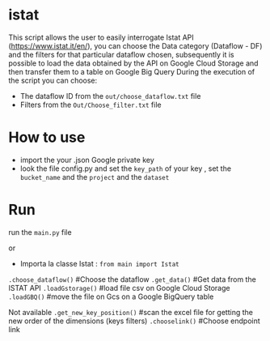 # istat

This script allows the user to easily interrogate Istat API (https://www.istat.it/en/), you can choose the
Data category (Dataflow - DF) and the filters for that particular dataflow chosen, subsequently it is possible to load the data obtained by the API on Google Cloud Storage and then transfer them to a table on Google Big Query
During the execution of the script you can choose:
- The dataflow ID from the `out/choose_dataflow.txt` file
- Filters from the `Out/Choose_filter.txt` file


# How to use
- import the your .json Google private key 
- look the file config.py and set the `key_path` of your key , set the `bucket_name` and the `project` and the `dataset`



# Run

run the `main.py` file

or

- Importa la classe Istat : `from main import Istat`

`.choose_dataflow()`          #Choose the dataflow
`.get_data()`                 #Get data from the ISTAT API
`.loadGstorage()`             #load file csv on Google Cloud Storage
`.loadGBQ()`                  #move the file on Gcs on a Google BigQuery table

Not available
`.get_new_key_position()`     #scan the excel file for getting the new order of the dimensions (keys filters)
`.chooselink()`               #Choose endpoint link

